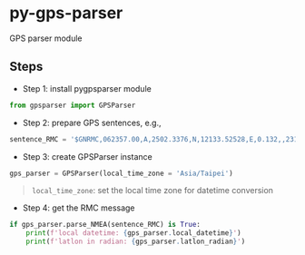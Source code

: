 # py-gps-parser
GPS parser module

Steps
-----
* Step 1: install pygpsparser module
```python
from gpsparser import GPSParser
```

* Step 2: prepare GPS sentences, e.g.,
```python
sentence_RMC = '$GNRMC,062357.00,A,2502.3376,N,12133.52528,E,0.132,,231221,,,A*68'
```

* Step 3: create GPSParser instance
```python
gps_parser = GPSParser(local_time_zone = 'Asia/Taipei')
```
> `local_time_zone`: set the local time zone for datetime conversion

* Step 4: get the RMC message
```python
if gps_parser.parse_NMEA(sentence_RMC) is True:
    print(f'local datetime: {gps_parser.local_datetime}')
    print(f'latlon in radian: {gps_parser.latlon_radian}')
```
